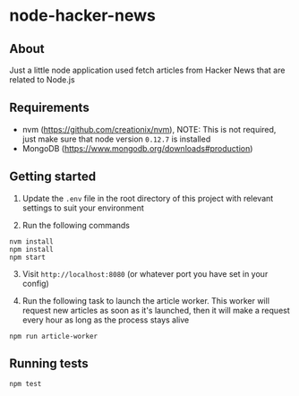 # node-hacker-news

## About

Just a little node application used fetch articles from Hacker News that are related to Node.js

## Requirements

- nvm (https://github.com/creationix/nvm), NOTE: This is not required, just make sure that node version `0.12.7` is installed
- MongoDB (https://www.mongodb.org/downloads#production)

## Getting started

1. Update the `.env` file in the root directory of this project with relevant settings to suit your environment

2.  Run the following commands

```
nvm install
npm install
npm start
```
3. Visit `http://localhost:8080` (or whatever port you have set in your config)

4. Run the following task to launch the article worker. This worker will request
new articles as soon as it's launched, then it will make a request every hour as long
as the process stays alive

```
npm run article-worker
```

## Running tests

```
npm test
```
